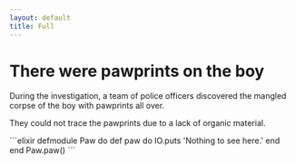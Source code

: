 ```yaml
---
layout: default
title: Full
---
```

<h1>There were pawprints on the boy</h1>
<p>During the investigation, a team of police officers discovered the mangled corpse of the boy with pawprints all over.</p>
<p>They could not trace the pawprints due to a lack of organic material.</p>
```elixir
defmodule Paw do
  def paw do
    IO.puts 'Nothing to see here.'
  end
end
Paw.paw()
```
